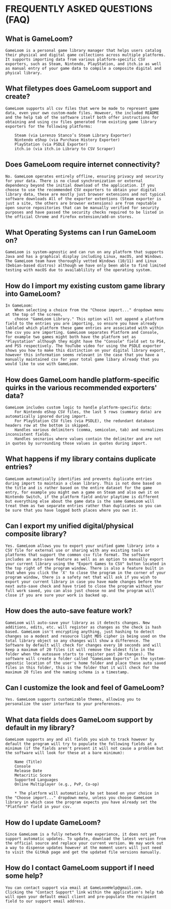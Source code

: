 # FREQUENTLY ASKED QUESTIONS (FAQ)

## What is GameLoom?

    GameLoom is a personal game library manager that helps users catalog their physical and digital game collections across multiple platforms. It supports importing data from various platform-specific CSV exporters, such as Steam, Nintendo, PlayStation, and itch.io as well as manual entry of your game data to compile a composite digital and phyical library.


## What filetypes does GameLoom support and create?

    GameLoom supports all csv files that were be made to represent game data, even your own custom-made files. However, the included README and the help tab of the software itself both offer instructions for obtaining and using csv files generated from existing game library exporters for the following platforms:

        Steam (via Lorenzo Stanco’s Steam Library Exporter)
        Nintendo eShop (via Purchase History Exporter)
        PlayStation (via PSDLE Exporter)
        itch.io (via itch.io Library to CSV Scraper)


## Does GameLoom require internet connectivity?

    No. GameLoom operates entirely offline, ensuring privacy and security for your data. There is no cloud synchronization or external dependency beyond the initial download of the application. If you choose to use the recommended CSV exporters to obtain your digital library data, these are mostly just browser extensions and not typical software downloads All of the exporter extentions (Steam exporter is just a site, the others are browser extensions) are from reputable open source repositories that can be manually verified for security purposes and have passed the security checks required to be listed in the official Chrome and Firefox extension/add-on stores.


## What Operating Systems can I run GameLoom on?

    GameLoom is system-agnostic and can run on any platform that supports Java and has a graphical display including Linux, macOS, and Windows. The GameLoom team have thoroughly vetted Windows (10/11) and Linux (Debian-based distros) although we have only been able to find limited testing with macOS due to availablility of the operating system.


## How do I import my existing custom game library into GameLoom?

    In GameLoom:
        When selecting a choice from the "Choose import..." dropdown menu at the top of the screen,
        choose "GameLoom Library." This option will not append a platform field to the entries you are importing, so ensure you have already lableled which platform these game entries are associated with within the csv you are importing. GameLoom separates Platform and Console, for example two games might both have the platform set as "Playstation" although they might have the "Console" field set to PS4, and PS5 respectively. The YouTube video for using the PSDLE exporter shows you how to make this distinction on your digital library export, however this information seems relevant in the case that you have a manually maintained csv for your total game libary already that you would like to use with GameLoom.


## How does GameLoom handle platform-specific quirks in the various recommended exporters' data?

    GameLoom includes custom logic to handle platform-specific data:
        For Nintendo eShop CSV files, the last 5 rows (summary data) are automatically ignored during import.
        For PlayStation CSV files (via PSDLE), the redundant database headers row at the bottom is skipped.
        Handles various delimiters (comma, semicolon, tab) and normalizes inconsistent fields.
        Handles secnarios where values contain the delimiter and are not in quotes by surrounding those values in quotes during import.


## What happens if my library contains duplicate entries?

    GameLoom automatically identifies and prevents duplicate entries during import to maintain a clean library. This is not done based on the title and is rather based on the entire dataset for the game entry, for example you might own a game on Steam and also own it on Nintendo Switch, if the platform field and/or playtime is different but everything else about the game data is the same GameLoom will treat them as two separate entries rather than duplicates so you can be sure that you have logged both places where you own it.


## Can I export my unified digital/physical composite library?

    Yes. GameLoom allows you to export your unified game library into a CSV file for external use or sharing with any existing tools or platforms that support the common csv file format. The software includes an auto-save feature as well as an option to manually export your current library using the "Export Games to CSV" button located in the top right of the program window. There is also a feature built in that when you click the 'X' to close the program in the corner of your program window, there is a safety net that will ask if you wish to export your current library in case you have made changes before the next auto-save check and have tried to close the program without your full work saved, you can also just choose no and the program will close if you are sure your work is backed up.


## How does the auto-save feature work?

    GameLoom will auto-save your library as it detects changes. New additions, edits, etc. will register as changes as the check is hash based. GameLoom isn't encrypting anything, just hashing to detect changes so a modest and resource light MD5 cipher is being used on the total library object so any changes will show a difference. The Software by default will check for changes every 10 seconds and will keep a maximum of 20 files (it will remove the oldest file in the folder when the autosave starts to register past 20 changes). The software will create a folder called "GameLoom Exports" in the system-agnostic location of the user's home folder and place these auto saved files in this folder, this is the folder that it will check for the maximum 20 files and the naming schema is a timestamp.


## Can I customize the look and feel of GameLoom?

    Yes. GameLoom supports customizable themes, allowing you to personalize the user interface to your preferences.


## What data fields does GameLoom support by default in my library?

    GameLoom supports any and all fields you wish to track however by default the program will try to populate the following fields at a minimum (if the fields aren't present it will not cause a problem but the software will look for these at a bare minimum):

        Name (Title)
        Console
        Release Date
        Metacritic Score
        Supported Languages
        Online Multiplayer (e.g., PvP, Co-op)

        * The platform will automaticaly be set based on your choice in the "Choose import..." dropdown menu, unless you choose GameLoom library in which case the program expects you have already set the "Platform" field in your csv.


## How do I update GameLoom?

    Since GameLoom is a fully network free experience, it does not yet support automatic updates. To update, download the latest version from the official source and replace your current version. We may work out a way to dispense updates however at the moment users will just need to visit the GitHub page and get the updated file versions manually.


## How do I contact GameLoom support if I need some help?

    You can contact support via email at GameLoomHelp@gmail.com.
    Clicking the "Contact Support" link within the application's help tab will open your default email client and pre-populate the recipient field to our support email address.

